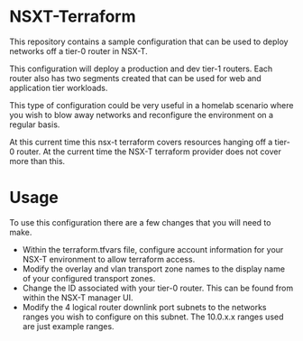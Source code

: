 # NSXT-Terraform
This repository contains a sample configuration that can be used to deploy networks off a tier-0 router in NSX-T. 

This configuration will deploy a production and dev tier-1 routers. Each router also has two segments created that can be used for web and application tier workloads. 

This type of configuration could be very useful in a homelab scenario where you wish to blow away networks and reconfigure the environment on a regular basis.

At this current time this nsx-t terraform covers resources hanging off a tier-0 router. At the current time the NSX-T terraform provider does not cover more than this. 

# Usage 

To use this configuration there are a few changes that you will need to make. 

- Within the terraform.tfvars file, configure account information for your NSX-T environment to allow terraform access. 
- Modify the overlay and vlan transport zone names to the display name of your configured transport zones. 
- Change the ID associated with your tier-0 router. This can be found from within the NSX-T manager UI. 
- Modify the 4 logical router downlink port subnets to the networks ranges you wish to configure on this subnet. The 10.0.x.x ranges used are just example ranges. 

